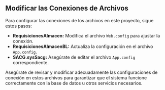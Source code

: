 ## Modificar las Conexiones de Archivos

Para configurar las conexiones de los archivos en este proyecto, sigue estos pasos:

- **RequisicionesAlmacen:** Modifica el archivo `Web.config` para ajustar la conexión.
- **RequisicionesAlmacenBL:** Actualiza la configuración en el archivo `App.config`.
- **SACG.sysSacg:** Asegúrate de editar el archivo `App.config` correspondiente.

Asegúrate de revisar y modificar adecuadamente las configuraciones de conexión en estos archivos para garantizar que el sistema funcione correctamente con la base de datos u otros servicios necesarios.
